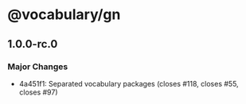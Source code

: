 # @vocabulary/gn

## 1.0.0-rc.0

### Major Changes

- 4a451f1: Separated vocabulary packages (closes #118, closes #55, closes #97)
